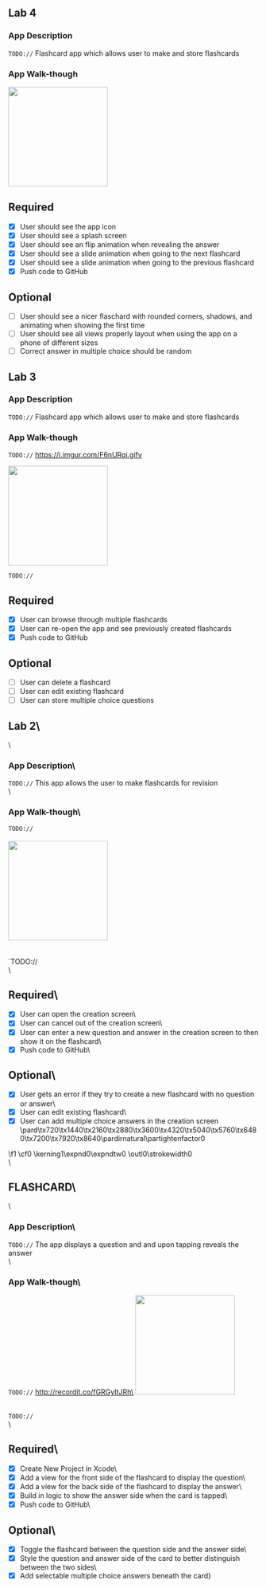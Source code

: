 ## Lab 4

### App Description
`TODO://` Flashcard app which allows user to make and store flashcards

### App Walk-though

<img src="https://i.imgur.com/tFkwv0W.gifv" width=200><br>


## Required
- [x] User should see the app icon 
- [x] User should see a splash screen
- [x] User should see an flip animation when revealing the answer
- [x] User should see a slide animation when going to the next flashcard
- [x] User should see a slide animation when going to the previous flashcard
- [x] Push code to GitHub
## Optional
- [ ] User should see a nicer flaschard with rounded corners, shadows, and animating when showing the first time
- [ ] User should see all views properly layout when using the app on a phone of different sizes
- [ ] Correct answer in multiple choice should be random

## Lab 3

### App Description
`TODO://` Flashcard app which allows user to make and store flashcards

### App Walk-though
`TODO://` https://i.imgur.com/F6nURqi.gifv

<img src="YOUR_GIF_URL_HERE" width=200><br>

`TODO://`

## Required
- [x] User can browse through multiple flashcards
- [x] User can re-open the app and see previously created flashcards
- [x] Push code to GitHub
## Optional
- [ ] User can delete a flashcard
- [ ] User can edit existing flashcard
- [ ] User can store multiple choice questions

## Lab 2\
\
### App Description\
`TODO://` This app allows the user to make flashcards for revision\
\
### App Walk-though\
`TODO://`\
\
<img src="\cf2 \outl0\strokewidth0 http://recordit.co/nEL7wWt7ws\cf2 \outl0\strokewidth0 \strokec2 " width=200><br>\
\
`TODO://\
\
## Required\
- [x] User can open the creation screen\
- [x] User can cancel out of the creation screen\
- [x] User can enter a new question and answer in the creation screen to then show it on the flashcard\
- [x] Push code to GitHub\
## Optional\
- [x] User gets an error if they try to create a new flashcard with no question or answer\
- [x] User can edit existing flashcard\
- [x] User can add multiple choice answers in the creation screen\
\pard\tx720\tx1440\tx2160\tx2880\tx3600\tx4320\tx5040\tx5760\tx6480\tx7200\tx7920\tx8640\pardirnatural\partightenfactor0

\f1 \cf0 \kerning1\expnd0\expndtw0 \outl0\strokewidth0 \
\
## FLASHCARD\
\
### App Description\
`TODO://` The app displays a question and and upon tapping reveals the answer\
\
### App Walk-though\
`TODO://` http://recordit.co/fGRGyItJRh\
<img src="YOUR_GIF_URL_HERE" width=200><br>\
\
`TODO://` \
\
## Required\
- [x] Create New Project in Xcode\
- [x] Add a view for the front side of the flashcard to display the question\
- [x] Add a view for the back side of the flashcard to display the answer\
- [x] Build in logic to show the answer side when the card is tapped\
- [x] Push code to GitHub\
## Optional\
- [x] Toggle the flashcard between the question side and the answer side\
- [x] Style the question and answer side of the card to better distinguish between the two sides\
- [x] Add selectable multiple choice answers beneath the card}
